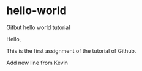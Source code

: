 # hello-world
Gitbut hello world tutorial

Hello, 

This is the first assignment of the tutorial of Github. 

Add new line from Kevin
